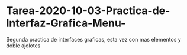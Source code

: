 # Tarea-2020-10-03-Practica-de-Interfaz-Grafica-Menu-
Segunda practica de interfaces graficas, esta vez con mas elementos y doble ajolotes
